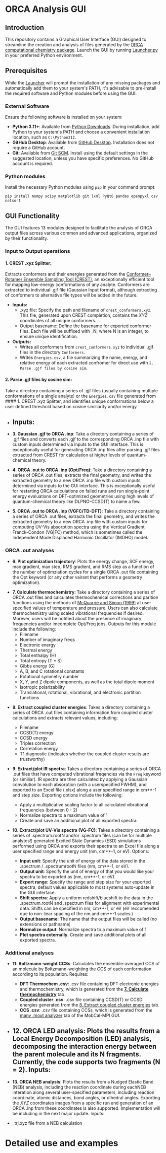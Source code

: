 # ORCA Analysis GUI

## Introduction
This repository contains a Graphical User Interface (GUI) designed to streamline the creation and analysis of files generated by the [ORCA computational chemistry package](https://orcaforum.kofo.mpg.de/app.php/portal). Launch the GUI by running [Launcher.py](/GUI/Launcher.py) in your preferred Python environment. 

## Prerequisites
While the [Launcher](/GUI/Launcher.py) will prompt the installation of any missing packages and automatically add them to your system's PATH, it's advisable to pre-install the required software and Python modules before using the GUI.

### External Software
Ensure the following software is installed on your system:

- **Python 3.11+**: Available from [Python Downloads](https://www.python.org/downloads/). During installation, add Python to your system's PATH and choose a convenient installation location, such as `C:\Python312`.
- **GitHub Desktop**: Available from [GitHub Desktop](https://desktop.github.com/). Installation does not require a GitHub account.
- **Git**: Available from [Git SCM](https://git-scm.com/). Install using the default settings in the suggested location, unless you have specific preferences. No GitHub account is required.

### Python modules
Install the necessary Python modules using `pip` in your command prompt:

```console
pip install numpy scipy matplotlib git lxml PyQt6 pandas openpyxl csv natsort
```

## GUI Functionality
The GUI features 13 modules designed to facilitate the analysis of ORCA output files across various common and advanced applications, organized by their functionality.

### Input to Output operations

#### 1. CREST .xyz Splitter:
Extracts conformers and their energies generated from the [Conformer–Rotamer Ensemble Sampling Tool (CREST)](https://crest-lab.github.io/crest-docs/), an exceptionally efficient tool for mapping low-energy conformations of any analyte. Conformers are extracted to individual .gjf file (Gaussian Input format), although extracting of conformers to alternative file types will be added in the future. 
- **Inputs:**
    - .xyz file: Specify the path and filename of `crest_conformers.xyz`. This file, generated upon CREST completion, contains the *XYZ* coordinates of all unique conformers.
    - Output basename: Define the basename for exported conformer files. Each file will be suffixed with _N, where N is an integer, to ensure unique identification.
- **Outputs:**
    - Writes all conformers from `crest_conformers.xyz` to individual .gjf files in the directory `Conformers`. 
    - Writes `Energies.csv`, a file summarizing the name, energy, and relative energy of each extracted confromer for direct use with `2. Parse .gjf files by cosine sim`.

#### 2. Parse .gjf files by cosine sim:
Take a directory containing a series of .gjf files (usually containing multiple conformations of a single analyte) or the `Energies.csv` file generated from #### 1. CREST .xyz Splitter, and identifies unique conformations below a user defined threshold based on cosine similiarity and/or energy.
- **Inputs:**
    -

- **3. Gaussian .gjf to ORCA .inp**: Take a directory containing a series of .gjf files and converts each .gjf to the corresponding ORCA .inp file with custom inputs determined via inputs to the GUI interface. This is exceptionally useful for generating ORCA .inp files after parsing .gjf files extracted from CREST for calculation at higher levels of quantum-chemical theory.

- **4. ORCA .out to ORCA .inp (Opt/Freq)**: Take a directory containing a series of ORCA .out files, extracts the final geometry, and writes the extracted geometry to a new ORCA .inp file with custom inputs determined via inputs to the GUI interface. This is exceptionally useful for restarting ORCA calculations on failed runs and run single-point energy evaluations on DFT-optimized geometries using high levels of quantum-chemical theory like DLPNO-CCSD(T) to name a few. 

- **5. ORCA .out to ORCA .inp (VGFC/TD-DFT)**: Take a directory containing a series of ORCA .out files, extracts the final geometry, and writes the extracted geometry to a new ORCA .inp file with custom inputs for computing UV-Vis absorption spectra using the Vertical Gradient Franck-Condon (VG|FC) method, which is sometimes called the Independent Mode Displaced Harmonic Oscillator (IMDHO) model. 

### ORCA .out analyses

- **6. Plot optimization trajectory**: Plots the energy change, SCF energy, max gradient, max step, RMS gradient, and RMS step as a function of the number of optimziation cycles for a single ORCA .out file containing the Opt keyword (or any other vairant that performs a geometry optimization).

<a name="calculate-thermochemistry"></a>
- **7. Calculate thermochemistry**: Take a directory containing a series of ORCA .out files and calculates thermochemical corrections and parition functions using the methods of [McQuarrie and Simon (1999)](https://gaussian.com/wp-content/uploads/dl/thermo.pdf) at user specified values of temperature and pressure. Users can also calculate thermochemistry using scaled vibrational frequencies if desired. Morever, users will be notified about the presence of imaginary frequencies and/or imcomplete Opt/Freq jobs. Outputs for this module include the following:
    - Filename
    - Number of imaginary freqs
    - Electronic energy
    - Thermal energy
    - Total enthalpy (H)
    - Total entropy (T * S)
    - Gibbs energy (G) 
    - A, B, and C rotational constants
    - Rotational symmetry number
    - X, Y, and Z dipole components, as well as the total dipole moment
    - Isotropic polarizability
    - Translational, rotational, vibrational, and electronic partition functions 

<a name="extract-coupled-cluster"></a>
- **8. Extract coupled cluster energies**: Takes a directory containing a series of ORCA .out files containing information from coupled cluster calculations and extracts relevant values, including:
    - Filename
    - CCSD(T) energy
    - CCSD energy
    - Triples correction
    - Correlation energy
    - T1 diagnostic (indicates whether the coupled cluster results are trustworthy)

- **9. Extract/plot IR spectra**: Takes a directory containing a series of ORCA .out files that have computed vibrational freqencies via the `Freq` keyword (or similiar). IR spectra are then calculated by applying a Gaussian convolution to each absorption (with a userspecified FWHM), and exported to an Excel file (.xlsx) along a user specified range in cm**-1 and step size. Exporting options include the following:
    - Apply a multiplicative scaling factor to all calculated vibrational frequencies (between 0 - 2)
    - Normalize spectra to a maximum value of 1
    - Create and save an additional plot of all exported spectra.

- **10. Extract/plot UV-Vis spectra (VG-FC)**: Takes a directory containing a series of .spectrum.rootN and/or .spectrum files (can be for multiple analytes!) generated Excited State Dynamics (ESD) simulations performed using ORCA and exports their spectra to an Excel file along a user specified range and energy unit (nm, cm**-1, or eV). Options:
    - **Input unit**: Specify the unit of energy of the data stored in the .spectrum / .spectrumrootN files (nm, cm**-1, or eV).
    - **Output unit**: Specify the unit of energy of that you would like your spectra to be exported as (nm, cm**-1, or eV).
    - **Export range**: Specify the range and step size for your exported spectra; default values applicable to most systems auto-update in the GUI interface. 
    - **Shift spectra**: Apply a uniform redshift/blueshift to the data in the .spectrum.rootN and .spectrum files for alignment with experimental data. Shifts can be specified in nm, cm**-1, or eV (eV reccomended due to non-liear spacing of the nm and cm**-1 scales.)
    - **Output basename**: The name that the output files will be called (no extensions or pathname)
    - **Normalize output**: Normalize spectra to a maximum value of 1
    - **Plot spectra externally**: Create and save additional plots of all exported spectra.     

### Additional analyses

- **11. Boltzmann-weight CCSs**: Calculates the ensemble-averaged CCS of an molecule by Boltzmann-weighting the CCS of each conformation according to its population. Requires:
    - **DFT Thermochem .csv**: .csv file containing DFT electronic energies and thermochemistry, which is generated from the [**7. Calculate thermochemistry**](#calculate-thermochemistry) tab. 
    - **Coupled cluster .csv**: .csv file containing CCSD(T) or CCSD energies generated from the [8. Extract coupled cluster energies](#extract-coupled-cluster) tab.
    - **CCS .csv**: .csv file containing CCSs, which is generated from the [many .mout analyzer](https://github.com/HopkinsLaboratory/MobCal-MPI) tab of the MobCal-MPI GUI.

- **12. ORCA LED analysis**: Plots the results from a Local Energy Decomposition (LED) analysis, decomposing the interaction energy between the parent molecule and its N fragments. Currently, the code supports two fragments (N = 2). Inputs:
    - 

- **13. ORCA NEB analysis**: Plots the results from a Nudged Elastic Band (NEB) analysis, including the reaction coordinate during eachNEB interation along several user-specified parameters, including reaction coordinate, atomic distances, bond angles, or dihedral angles. Exporting the *XYZ* coordinates images from a specific run and generation of an ORCA .inp from these coordinates is also supported. Implementation will be including in the next major update. Inputs:
- _trj.xyz file from a NEB calculation 

# Detailed use and examples
 
